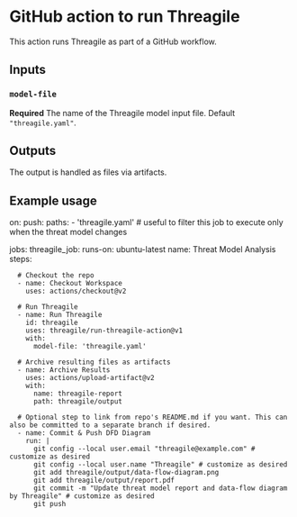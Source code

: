 # GitHub action to run Threagile

This action runs Threagile as part of a GitHub workflow.

## Inputs

### `model-file`

**Required** The name of the Threagile model input file. Default `"threagile.yaml"`.

## Outputs

The output is handled as files via artifacts.

## Example usage

on:
  push:
    paths:
      - 'threagile.yaml' # useful to filter this job to execute only when the threat model changes

jobs:
  threagile_job:
    runs-on: ubuntu-latest
    name: Threat Model Analysis
    steps:
      
      # Checkout the repo
      - name: Checkout Workspace
        uses: actions/checkout@v2
     
      # Run Threagile
      - name: Run Threagile
        id: threagile
        uses: threagile/run-threagile-action@v1
        with:
          model-file: 'threagile.yaml'
     
      # Archive resulting files as artifacts
      - name: Archive Results
        uses: actions/upload-artifact@v2
        with:
          name: threagile-report
          path: threagile/output
     
      # Optional step to link from repo's README.md if you want. This can also be committed to a separate branch if desired.
      - name: Commit & Push DFD Diagram 
        run: |
          git config --local user.email "threagile@example.com" # customize as desired
          git config --local user.name "Threagile" # customize as desired
          git add threagile/output/data-flow-diagram.png
          git add threagile/output/report.pdf
          git commit -m "Update threat model report and data-flow diagram by Threagile" # customize as desired
          git push

